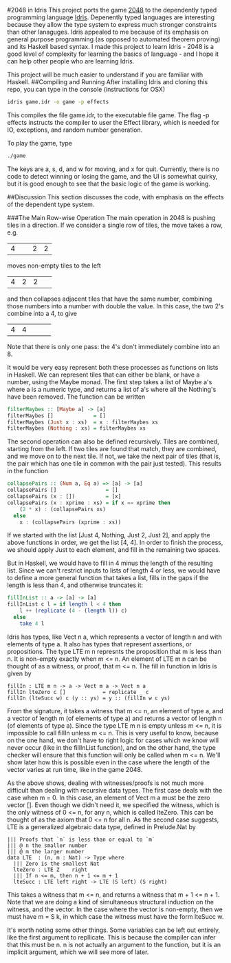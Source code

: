 #2048 in Idris
This project ports the game [2048](http://gabrielecirulli.github.io/2048/) to the dependently typed programming language [Idris](www.idris-lang.org/).  Depenently typed languages are interesting because they allow the type system to express much stronger constraints than other lanaguges.  Idris appealed to me because of its emphasis on general purpose programming (as opposed to automated theorem proving) and its Haskell based syntax.  I made this project to learn Idris - 2048 is a good level of complexity for learning the basics of language - and I hope it can help other people who are learning Idris.

This project will be much easier to understand if you are familiar with Haskell.
##Compiling and Running
After installing Idris and cloning this repo, you can type in the console (instructions for OSX)
```bash
idris game.idr -o game -p effects
```
This compiles the file game.idr, to the executable file game.  The flag -p effects instructs the compiler
to user the Effect library, which is needed for IO, exceptions, and random number generation.

To play the game, type
```bash
./game
```

The keys are a, s, d, and w for moving, and x for quit.  Currently, there is no code
to detect winning or losing the game, and the UI is somewhat quirky, but it is good
enough to see that the basic logic of the game is working.

##Discussion
This section discusses the code, with emphasis on the effects of the dependent type system.

###The Main Row-wise Operation
The main operation in 2048 is pushing tiles in a direction.  If we consider a single row of tiles, the move takes a row, e.g.
<table>
    <tr>
        <td>4</td><td>&nbsp;&nbsp;</td><td>2</td><td>2</td>
    </tr>
</table>
moves non-empty tiles to the left
<table>
    <tr>
        <td>4</td><td>2</td><td>2</td><td>&nbsp;&nbsp;</td>
    </tr>
</table>
and then collapses adjacent tiles that have the same number, combining those numbers into a number with double the value. In this case, the two 2's combine into a 4, to give
<table>
    <tr>
        <td>4</td><td>4</td><td>&nbsp;&nbsp;</td><td>&nbsp;&nbsp;</td>
    </tr>
</table>
Note that there is only one pass: the 4's don't immediately combine into an 8.

It would be very easy represent both these processes as functions on lists in Haskell.  We can represent tiles that can either be blank, or have a number, using the Maybe monad.  The first step takes a list of Maybe a's where a is a numeric type, and returns a list of a's where all the Nothing's have been removed.  The function can be written
```haskell
filterMaybes :: [Maybe a] -> [a]
filterMaybes []             = []
filterMaybes (Just x : xs)  = x : filterMaybes xs
filterMaybes (Nothing : xs) = filterMaybes xs
```
The second operation can also be defined recursively.  Tiles are combined, starting from the left.  If two tiles are found that match, they are combined, and we move on to the next tile.  If not, we take the next pair of tiles (that is, the pair which has one tile in common with the pair just tested).  This results in the function
```haskell
collapsePairs :: (Num a, Eq a) => [a] -> [a]
collapsePairs []                = []
collapsePairs (x : [])          = [x]
collapsePairs (x : xprime : xs) = if x == xprime then
    (2 * x) : (collapsePairs xs)
  else
    x : (collapsePairs (xprime : xs))
```

If we started with the list [Just 4, Nothing, Just 2, Just 2], and apply the above functions in order, we get the list [4, 4].  In order to finish the process, we should apply Just to each element, and fill in the remaining two spaces.

But in Haskell, we would have to fill in 4 minus the length of the resulting list.  Since we can't restrict inputs to lists of length 4 or less, we would have to define a more general function that takes a list, fills in the gaps if the length is less than 4, and otherwise truncates it:
```haskell
fillInList :: a -> [a] -> [a]
fillInList c l = if length l < 4 then
    l ++ (replicate (4 - (length l)) c)
  else
  	take 4 l
```

Idris has types, like Vect n a, which represents a vector of length n and with elements of type a.  It also has types that represent assertions, or propositions.  The type LTE m n represnts the proposition that m is less than n.  It is non-empty exactly when m <= n.  An element of LTE m n can be thought of as a witness, or proof, that m <= n.  The fill in function in Idris is given by
```
fillIn : LTE m n -> a -> Vect m a -> Vect n a
fillIn lteZero c []            = replicate _ c
fillIn (lteSucc w) c (y :: ys) = y :: (fillIn w c ys)
```
From the signature, it takes a witness that m <= n, an element of type a, and a vector of length m (of elements of type a) and returns a vector of length n (of elements of type a).  Since the type LTE m n is empty unless m <= n, it is impossible to call fillIn unless m <= n.  This is very useful to know, because on the one hand, we don't have to right logic for cases which we know will never occur (like in the fillInList function), and on the other hand, the type checker will ensure that this function will only be called when m <= n.  We'll show later how this is possible even in the case where the length of the vector varies at run time, like in the game 2048.

As the above shows, dealing with witnesses/proofs is not much more difficult than dealing with recursive data types.  The first case deals with the case when m = 0.  In this case, an element of Vect m a must be the zero vector [].  Even though we didn't need it, we specified the witness, which is the only witness of 0 <= n, for any n, which is called lteZero.  This can be thought of as the axiom that 0 <= n for all n.  As the second case suggests, LTE is a generalized algebraic data type, defined in Prelude.Nat by
```
||| Proofs that `n` is less than or equal to `m`
||| @ n the smaller number
||| @ m the larger number
data LTE  : (n, m : Nat) -> Type where
  ||| Zero is the smallest Nat
  lteZero : LTE Z    right
  ||| If n <= m, then n + 1 <= m + 1
  lteSucc : LTE left right -> LTE (S left) (S right)
```
This takes a witness that m <= n, and returns a witness that m + 1 <= n + 1.  Note that we are doing a kind of simultaneous structural induction on the witness, and the vector.  In the case where the vector is non-empty, then we must have m = S k, in which case the witness must have the form lteSucc w.


It's worth noting some other things.  Some variables can be left out entirely, like the first argument to repllicate.  This is because the compiler can infer that this must be n.  n is not actually an argument to the function, but it is an implicit argument, which we will see more of later.
